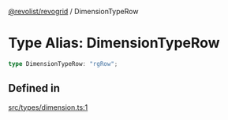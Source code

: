 [@revolist/revogrid](README.md) / DimensionTypeRow

# Type Alias: DimensionTypeRow

```ts
type DimensionTypeRow: "rgRow";
```

## Defined in

[src/types/dimension.ts:1](https://github.com/revolist/revogrid/blob/7dbd661cfbca0ebdb4daac15bcf7a7879e23703b/src/types/dimension.ts#L1)
